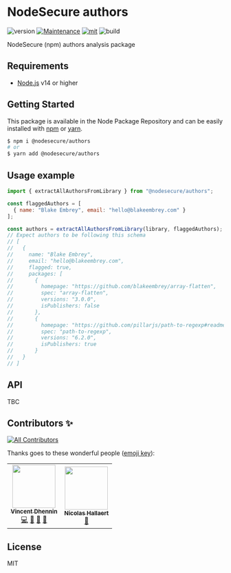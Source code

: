 # NodeSecure authors
![version](https://img.shields.io/badge/dynamic/json.svg?url=https://raw.githubusercontent.com/NodeSecure/authors/master/package.json&query=$.version&label=Version)
[![Maintenance](https://img.shields.io/badge/Maintained%3F-yes-green.svg)](https://github.com/NodeSecure/authors/commit-activity)
[![mit](https://img.shields.io/github/license/Naereen/StrapDown.js.svg)](https://github.com/NodeSecure/authors/blob/master/LICENSE)
![build](https://img.shields.io/github/workflow/status/NodeSecure/authors/Node.js%20CI)

NodeSecure (npm) authors analysis package

## Requirements
- [Node.js](https://nodejs.org/en/) v14 or higher

## Getting Started

This package is available in the Node Package Repository and can be easily installed with [npm](https://docs.npmjs.com/getting-started/what-is-npm) or [yarn](https://yarnpkg.com).

```bash
$ npm i @nodesecure/authors
# or
$ yarn add @nodesecure/authors
```

## Usage example

```js
import { extractAllAuthorsFromLibrary } from "@nodesecure/authors";

const flaggedAuthors = [
  { name: "Blake Embrey", email: "hello@blakeembrey.com" }
];

const authors = extractAllAuthorsFromLibrary(library, flaggedAuthors);
// Expect authors to be following this schema
// [
//   {
//     name: "Blake Embrey",
//     email: "hello@blakeembrey.com",
//     flagged: true,
//     packages: [
//       {
//         homepage: "https://github.com/blakeembrey/array-flatten",
//         spec: "array-flatten",
//         versions: "3.0.0",
//         isPublishers: false
//       },
//       {
//         homepage: "https://github.com/pillarjs/path-to-regexp#readme",
//         spec: "path-to-regexp",
//         versions: "6.2.0",
//         isPublishers: true
//       }
//   }
// ]
```

## API

TBC

## Contributors ✨

<!-- ALL-CONTRIBUTORS-BADGE:START - Do not remove or modify this section -->
[![All Contributors](https://img.shields.io/badge/all_contributors-2-orange.svg?style=flat-square)](#contributors-)
<!-- ALL-CONTRIBUTORS-BADGE:END -->

Thanks goes to these wonderful people ([emoji key](https://allcontributors.org/docs/en/emoji-key)):

<!-- ALL-CONTRIBUTORS-LIST:START - Do not remove or modify this section -->
<!-- prettier-ignore-start -->
<!-- markdownlint-disable -->
<table>
  <tr>
    <td align="center"><a href="https://github.com/Kawacrepe"><img src="https://avatars.githubusercontent.com/u/40260517?v=4?s=100" width="100px;" alt=""/><br /><sub><b>Vincent Dhennin</b></sub></a><br /><a href="https://github.com/NodeSecure/authors/commits?author=Kawacrepe" title="Code">💻</a> <a href="https://github.com/NodeSecure/authors/pulls?q=is%3Apr+reviewed-by%3AKawacrepe" title="Reviewed Pull Requests">👀</a> <a href="https://github.com/NodeSecure/authors/commits?author=Kawacrepe" title="Documentation">📖</a> <a href="https://github.com/NodeSecure/authors/issues?q=author%3AKawacrepe" title="Bug reports">🐛</a></td>
    <td align="center"><a href="https://www.linkedin.com/in/nicolas-hallaert/"><img src="https://avatars.githubusercontent.com/u/39910164?v=4?s=100" width="100px;" alt=""/><br /><sub><b>Nicolas Hallaert</b></sub></a><br /><a href="https://github.com/NodeSecure/authors/pulls?q=is%3Apr+reviewed-by%3ARossb0b" title="Reviewed Pull Requests">👀</a></td>
  </tr>
</table>

<!-- markdownlint-restore -->
<!-- prettier-ignore-end -->

<!-- ALL-CONTRIBUTORS-LIST:END -->

## License
MIT

